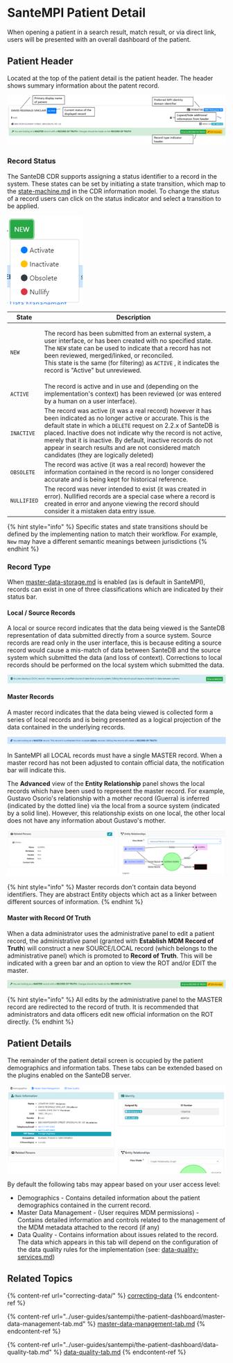 # SanteMPI Patient Detail

When opening a patient in a search result, match result, or via direct link, users will be presented with an overall dashboard of the patient.

## Patient Header

Located at the top of the patient detail is the patient header. The header shows summary information about the patent record.

![](<../.gitbook/assets/image (429) (1).png>)

### Record Status

The SanteDB CDR supports assigning a status identifier to a record in the system. These states can be set by initiating a state transition, which map to the [state-machine.md](../santedb/data-and-information-architecture/conceptual-data-model/entities/state-machine.md "mention") in the CDR information model. To change the status of a record users can click on the status indicator and select a transition to be applied.



![](<../.gitbook/assets/image (448) (1).png>)

| State       | Description                                                                                                                                                                                                                                                                                                                                                                                                             |
| ----------- | ----------------------------------------------------------------------------------------------------------------------------------------------------------------------------------------------------------------------------------------------------------------------------------------------------------------------------------------------------------------------------------------------------------------------- |
| `NEW`       | <p>The record has been submitted from an external system, a user interface, or has been created with no specified state. The <code>NEW</code> state can be used to indicate that a record has not been reviewed, merged/linked, or reconciled. <br>This state is the same (for filtering) as <code>ACTIVE</code> , it indicates the record is "Active" but unreviewed.</p>                                              |
| `ACTIVE`    | The record is active and in use and (depending on the implementation's context) has been reviewed (or was entered by a human on a user interface).                                                                                                                                                                                                                                                                      |
| `INACTIVE`  | The record was active (it was a real record) however it has been indicated as no longer active or accurate. This is the default state in which a `DELETE` request on 2.2.x of SanteDB is placed. Inactive does not indicate why the record is not active, merely that it is inactive. By default, inactive records do not appear in search results and are not considered match candidates (they are logically deleted) |
| `OBSOLETE`  | The record was active (it was a real record) however the information contained in the record is no longer considered accurate and is being kept for historical reference.                                                                                                                                                                                                                                               |
| `NULLIFIED` | The record was never intended to exist (it was created in error). Nullified records are a special case where a record is created in error and anyone viewing the record should consider it a mistaken data entry issue.                                                                                                                                                                                                 |

{% hint style="info" %}
Specific states and state transitions should be defined by the implementing nation to match their workflow. For example, `New` may have a different semantic meanings between jurisdictions
{% endhint %}

### Record Type

When [master-data-storage.md](../santedb/data-storage-patterns/master-data-storage.md "mention") is enabled (as is default in SanteMPI), records can exist in one of three classifications which are indicated by their status bar.&#x20;

#### Local / Source Records

A local or source record indicates that the data being viewed is the SanteDB representation of data submitted directly from a source system.  Source records are read only in the user interface, this is because editing a source record would cause a mis-match of data between SanteDB and the source system which submitted the data (and loss of context). Corrections to local records should be performed on the local system which submitted the data.

![](<../.gitbook/assets/image (427) (1).png>)

#### Master Records

A master record indicates that the data being viewed is collected form a series of local records and is being presented as a logical projection of the data contained in the underlying records.&#x20;

![](<../.gitbook/assets/image (450) (1).png>)

In SanteMPI all LOCAL records must have a single MASTER record. When a master record has not been adjusted to contain official data, the notification bar will indicate this.&#x20;

The **Advanced** view of the **Entity Relationship** panel shows the local records which have been used to represent the master record. For example, Gustavo Osorio's relationship with a mother record (Guerra) is inferred (indicated by the dotted line) via the local from a source system (indicated by a solid line). However, this relationship exists on one local, the other local does not have any information about Gustavo's mother.

![](<../.gitbook/assets/image (447) (1).png>)

{% hint style="info" %}
Master records don't contain data beyond identifiers. They are abstract Entity objects which act as a linker between different sources of information.
{% endhint %}

#### Master with Record Of Truth

When a data administrator uses the administrative panel to edit a patient record, the administrative panel (granted with **Establish MDM Record of Truth**) will construct a new SOURCE/LOCAL record (which belongs to the administrative panel) which is promoted to **Record of Truth**. This will be indicated with a green bar and an option to view the ROT and/or EDIT the master.

![](<../.gitbook/assets/image (452) (1).png>)

{% hint style="info" %}
All edits by the administrative panel to the MASTER record are redirected to the record of truth. It is recommended that administrators and data officers edit new official information on the ROT directly.
{% endhint %}

## Patient Details

The remainder of the patient detail screen is occupied by the patient demographics and information tabs. These tabs can be extended based on the plugins enabled on the SanteDB server.&#x20;

![](<../.gitbook/assets/image (451) (1).png>)

By default the following tabs may appear based on your user access level:

* Demographics - Contains detailed information about the patient demographics contained in the current record.
* Master Data Management - (User requires MDM permissions) - Contains detailed information and controls related to the management of the MDM metadata attached to the record (if any)
* Data Quality - Contains information about issues related to the record. The data which appears in this tab will depend on the configuration of the data quality rules for the implementation (see: [data-quality-services.md](../operations/server-administration/host-configuration-file/data-quality-services.md "mention"))

## Related Topics

{% content-ref url="correcting-data/" %}
[correcting-data](correcting-data/)
{% endcontent-ref %}

{% content-ref url="../user-guides/santempi/the-patient-dashboard/master-data-management-tab.md" %}
[master-data-management-tab.md](../user-guides/santempi/the-patient-dashboard/master-data-management-tab.md)
{% endcontent-ref %}

{% content-ref url="../user-guides/santempi/the-patient-dashboard/data-quality-tab.md" %}
[data-quality-tab.md](../user-guides/santempi/the-patient-dashboard/data-quality-tab.md)
{% endcontent-ref %}
